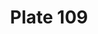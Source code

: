 ---
pid: '109'
an: '7'
title: Plate 109
rev_year: 
_date: 29 mai 1799
caption: Turban à la Caravane.
translation: Caravan turban (?)
student: Emily Cormack
keywords: "[ Turban, caravane ]"
permalink: /plates/109/
layout: plate-page
---